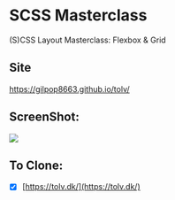 # SCSS Masterclass

(S)CSS Layout Masterclass: Flexbox & Grid

## Site

https://gilpop8663.github.io/tolv/

## ScreenShot:


<img src="https://user-images.githubusercontent.com/80146176/140040650-3a03d586-6f0c-47e9-8d6b-286418fce2a3.png" width=auto>

## To Clone:

- [x] [https://tolv.dk/](https://tolv.dk/)
